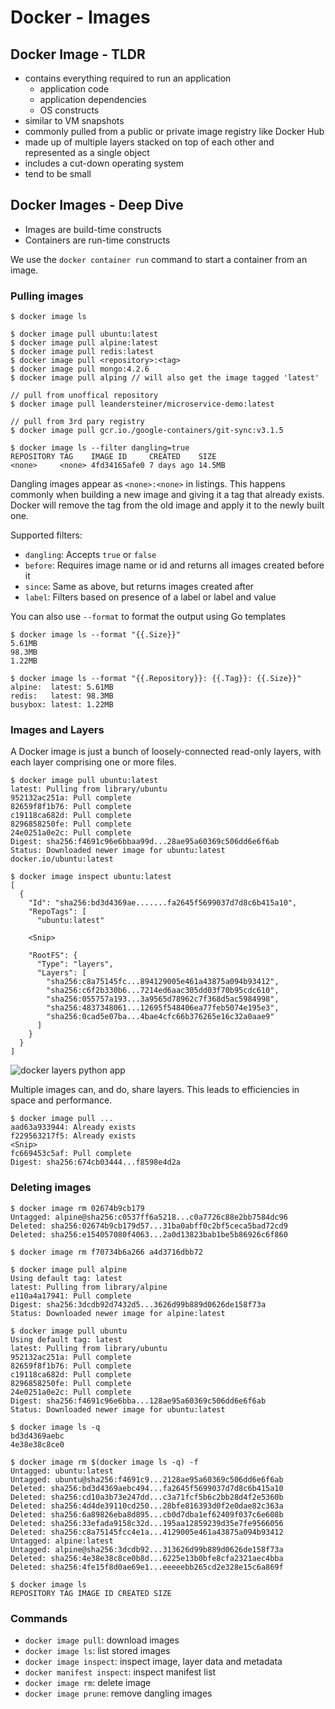 # Docker - Images

## Docker Image - TLDR

- contains everything required to run an application
  - application code
  - application dependencies
  - OS constructs
- similar to VM snapshots
- commonly pulled from a public or private image registry like Docker Hub
- made up of multiple layers stacked on top of each other and represented as a single object
- includes a cut-down operating system
- tend to be small

## Docker Images - Deep Dive

- Images are build-time constructs
- Containers are run-time constructs

We use the ```docker container run``` command to start a container from an image.

### Pulling images

```
$ docker image ls
```

```
$ docker image pull ubuntu:latest
$ docker image pull alpine:latest
$ docker image pull redis:latest
$ docker image pull <repository>:<tag>
$ docker image pull mongo:4.2.6
$ docker image pull alping // will also get the image tagged 'latest'

// pull from unoffical repository
$ docker image pull leandersteiner/microservice-demo:latest

// pull from 3rd pary registry
$ docker image pull gcr.io./google-containers/git-sync:v3.1.5
```

```
$ docker image ls --filter dangling=true
REPOSITORY TAG    IMAGE ID     CREATED    SIZE
<none>     <none> 4fd34165afe0 7 days ago 14.5MB
```

Dangling images appear as ```<none>:<none>``` in listings. This happens commonly when building a new image and giving it a tag that already exists. Docker will remove the tag from the old image and apply it to the newly built one.

Supported filters:

- ```dangling```: Accepts ```true``` or ```false```
- ```before```: Requires image name or id and returns all images created before it
- ```since```: Same as above, but returns images created after
- ```label```: Filters based on presence of a label or label and value

You can also use ```--format``` to format the output using Go templates

```
$ docker image ls --format "{{.Size}}"
5.61MB
98.3MB
1.22MB
```

```
$ docker image ls --format "{{.Repository}}: {{.Tag}}: {{.Size}}"
alpine:  latest: 5.61MB
redis:   latest: 98.3MB
busybox: latest: 1.22MB
```

### Images and Layers

A Docker image is just a bunch of loosely-connected read-only layers, with each layer comprising one or more
files.

```
$ docker image pull ubuntu:latest
latest: Pulling from library/ubuntu
952132ac251a: Pull complete
82659f8f1b76: Pull complete
c19118ca682d: Pull complete
8296858250fe: Pull complete
24e0251a0e2c: Pull complete
Digest: sha256:f4691c96e6bbaa99d...28ae95a60369c506dd6e6f6ab
Status: Downloaded newer image for ubuntu:latest
docker.io/ubuntu:latest
````

```
$ docker image inspect ubuntu:latest
[
  {
    "Id": "sha256:bd3d4369ae.......fa2645f5699037d7d8c6b415a10",
    "RepoTags": [
      "ubuntu:latest"

    <Snip>

    "RootFS": {
      "Type": "layers",
      "Layers": [
        "sha256:c8a75145fc...894129005e461a43875a094b93412",
        "sha256:c6f2b330b6...7214ed6aac305dd03f70b95cdc610",
        "sha256:055757a193...3a9565d78962c7f368d5ac5984998",
        "sha256:4837348061...12695f548406ea77feb5074e195e3",
        "sha256:0cad5e07ba...4bae4cfc66b376265e16c32a0aae9"
      ]
    }
  }
]
```

![docker layers python app](img/docker-layers.png)

Multiple images can, and do, share layers. This leads to efficiencies in space and performance.

```
$ docker image pull ...
aad63a933944: Already exists
f229563217f5: Already exists
<Snip>
fc669453c5af: Pull complete
Digest: sha256:674cb03444...f8598e4d2a
```

### Deleting images

```
$ docker image rm 02674b9cb179
Untagged: alpine@sha256:c0537ff6a5218...c0a7726c88e2bb7584dc96
Deleted: sha256:02674b9cb179d57...31ba0abff0c2bf5ceca5bad72cd9
Deleted: sha256:e154057080f4063...2a0d13823bab1be5b86926c6f860
```

```
$ docker image rm f70734b6a266 a4d3716dbb72
```

```
$ docker image pull alpine
Using default tag: latest
latest: Pulling from library/alpine
e110a4a17941: Pull complete
Digest: sha256:3dcdb92d7432d5...3626d99b889d0626de158f73a
Status: Downloaded newer image for alpine:latest

$ docker image pull ubuntu
Using default tag: latest
latest: Pulling from library/ubuntu
952132ac251a: Pull complete
82659f8f1b76: Pull complete
c19118ca682d: Pull complete
8296858250fe: Pull complete
24e0251a0e2c: Pull complete
Digest: sha256:f4691c96e6bba...128ae95a60369c506dd6e6f6ab
Status: Downloaded newer image for ubuntu:latest

$ docker image ls -q
bd3d4369aebc
4e38e38c8ce0

$ docker image rm $(docker image ls -q) -f
Untagged: ubuntu:latest
Untagged: ubuntu@sha256:f4691c9...2128ae95a60369c506dd6e6f6ab
Deleted: sha256:bd3d4369aebc494...fa2645f5699037d7d8c6b415a10
Deleted: sha256:cd10a3b73e247dd...c3a71fcf5b6c2bb28d4f2e5360b
Deleted: sha256:4d4de39110cd250...28bfe816393d0f2e0dae82c363a
Deleted: sha256:6a89826eba8d895...cb0d7dba1ef62409f037c6e608b
Deleted: sha256:33efada9158c32d...195aa12859239d35e7fe9566056
Deleted: sha256:c8a75145fcc4e1a...4129005e461a43875a094b93412
Untagged: alpine:latest
Untagged: alpine@sha256:3dcdb92...313626d99b889d0626de158f73a
Deleted: sha256:4e38e38c8ce0b8d...6225e13b0bfe8cfa2321aec4bba
Deleted: sha256:4fe15f8d0ae69e1...eeeeebb265cd2e328e15c6a869f

$ docker image ls
REPOSITORY TAG IMAGE ID CREATED SIZE
```

### Commands

- ```docker image pull```: download images
- ```docker image ls```: list stored images
- ```docker image inspect```: inspect image, layer data and metadata
- ```docker manifest inspect```: inspect manifest list
- ```docker image rm```: delete image
- ```docker image prune```: remove dangling images
